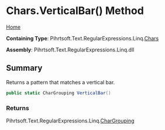 # Chars\.VerticalBar\(\) Method

[Home](../../../../../../README.md)

**Containing Type**: Pihrtsoft\.Text\.RegularExpressions\.Linq\.[Chars](../README.md)

**Assembly**: Pihrtsoft\.Text\.RegularExpressions\.Linq\.dll

## Summary

Returns a pattern that matches a vertical bar\.

```csharp
public static CharGrouping VerticalBar()
```

### Returns

Pihrtsoft\.Text\.RegularExpressions\.Linq\.[CharGrouping](../../CharGrouping/README.md)

